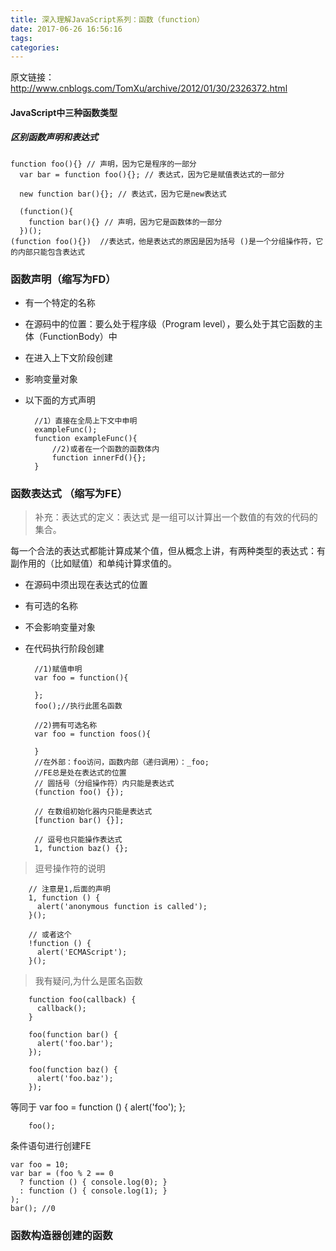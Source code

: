 ```yaml
---
title: 深入理解JavaScript系列：函数（function）
date: 2017-06-26 16:56:16
tags:
categories:
---
```

原文链接：http://www.cnblogs.com/TomXu/archive/2012/01/30/2326372.html

#### JavaScript中三种函数类型

##### 区别函数声明和表达式

	function foo(){} // 声明，因为它是程序的一部分
	  var bar = function foo(){}; // 表达式，因为它是赋值表达式的一部分
	
	  new function bar(){}; // 表达式，因为它是new表达式
	
	  (function(){
	    function bar(){} // 声明，因为它是函数体的一部分
	  })();
	(function foo(){})  //表达式，他是表达式的原因是因为括号 ()是一个分组操作符，它的内部只能包含表达式

### 函数声明（缩写为FD）

* 有一个特定的名称
* 在源码中的位置：要么处于程序级（Program level），要么处于其它函数的主体（FunctionBody）中
* 在进入上下文阶段创建
* 影响变量对象
* 以下面的方式声明

		
		//1）直接在全局上下文中申明
		exampleFunc();
		function exampleFunc(){
			//2)或者在一个函数的函数体内
			function innerFd(){};
		}


### 函数表达式 （缩写为FE）

>补充：表达式的定义：表达式 是一组可以计算出一个数值的有效的代码的集合。

每一个合法的表达式都能计算成某个值，但从概念上讲，有两种类型的表达式：有副作用的（比如赋值）和单纯计算求值的。

* 在源码中须出现在表达式的位置
* 有可选的名称
* 不会影响变量对象
* 在代码执行阶段创建
 

		//1)赋值申明
		var foo = function(){
		
		};
		foo();//执行此匿名函数

		//2)拥有可选名称
		var foo = function foos(){
		
		}
		//在外部：foo访问，函数内部（递归调用）：_foo;
		//FE总是处在表达式的位置
		// 圆括号（分组操作符）内只能是表达式
		(function foo() {});
		 
		// 在数组初始化器内只能是表达式
		[function bar() {}];
		 
		// 逗号也只能操作表达式
		1, function baz() {};

>逗号操作符的说明

	
		// 注意是1,后面的声明
		1, function () {
		  alert('anonymous function is called');
		}();
	 
		// 或者这个
		!function () {
		  alert('ECMAScript');
		}();
	 
>我有疑问,为什么是匿名函数

		function foo(callback) {
		  callback();
		}
		 
		foo(function bar() {
		  alert('foo.bar');
		});
		 
		foo(function baz() {
		  alert('foo.baz');
		});
等同于
		var foo = function () {
		  alert('foo');
		};
		 
		foo();

条件语句进行创建FE

	var foo = 10;
	var bar = (foo % 2 == 0
	  ? function () { console.log(0); }
	  : function () { console.log(1); }
	);
	bar(); //0

### 函数构造器创建的函数


